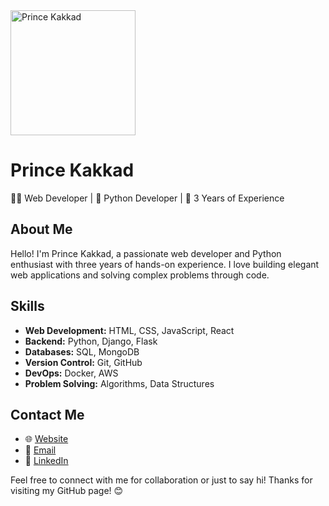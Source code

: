 <!DOCTYPE html>
<html lang="en">
<head>
    <meta charset="UTF-8">
    <meta name="viewport" content="width=device-width, initial-scale=1.0">
    <!-- Add Bootstrap CSS -->
    <link href="https://maxcdn.bootstrapcdn.com/bootstrap/4.5.2/css/bootstrap.min.css" rel="stylesheet">
</head>
<body>
    <div class="container">
        <div class="row">
            <div class="col-md-4 text-center">
                <img src="https://princekakkad.tech/images/author-1.jpg" alt="Prince Kakkad" width="200" class="img-fluid rounded-circle">
            </div>
            <div class="col-md-8">
                <h1>Prince Kakkad</h1>
                <p>
                    👨‍💻 Web Developer | 🐍 Python Developer | 💼 3 Years of Experience
                </p>
                <h2>About Me</h2>
                <p>
                    Hello! I'm Prince Kakkad, a passionate web developer and Python enthusiast with three years of hands-on experience. I love building elegant web applications and solving complex problems through code.
                </p>
                <h2>Skills</h2>
                <ul>
                    <li><strong>Web Development:</strong> HTML, CSS, JavaScript, React</li>
                    <li><strong>Backend:</strong> Python, Django, Flask</li>
                    <li><strong>Databases:</strong> SQL, MongoDB</li>
                    <li><strong>Version Control:</strong> Git, GitHub</li>
                    <li><strong>DevOps:</strong> Docker, AWS</li>
                    <li><strong>Problem Solving:</strong> Algorithms, Data Structures</li>
                </ul>
                <h2>Contact Me</h2>
                <ul>
                    <li>🌐 <a href="https://princekakkad.tech">Website</a></li>
                    <li>📧 <a href="mailto:info@princekakkad.tech">Email</a></li>
                    <li>💼 <a href="https://linkedin.com/in/prince-kakkad">LinkedIn</a></li>
                </ul>
                <p>
                    Feel free to connect with me for collaboration or just to say hi! Thanks for visiting my GitHub page! 😊
                </p>
            </div>
        </div>
    </div>
</body>
</html>
